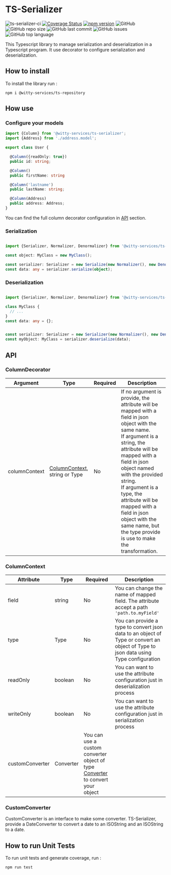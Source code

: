 # TS-Serializer

![ts-serializer-ci](https://github.com/witty-services/ts-serializer/workflows/build/badge.svg?branch=master)
[![Coverage Status](https://coveralls.io/repos/github/witty-services/ts-serializer/badge.svg?branch=master)](https://coveralls.io/github/witty-services/ts-serializer?branch=master)
[![npm version](https://badge.fury.io/js/%40witty-services%2Fts-serializer.svg)](https://badge.fury.io/js/%40witty-services%2Fts-serializer)
![GitHub](https://img.shields.io/github/license/witty-services/ts-serializer)
![GitHub repo size](https://img.shields.io/github/repo-size/witty-services/ts-serializer)
![GitHub last commit](https://img.shields.io/github/last-commit/witty-services/ts-serializer)
![GitHub issues](https://img.shields.io/github/issues/witty-services/ts-serializer)
![GitHub top language](https://img.shields.io/github/languages/top/witty-services/ts-serializer)

This Typescript library to manage serialization and deserialization in a Typescript program. It use decorator to configure serialization and deserialization.

## How to install

To install the library run :

```
npm i @witty-services/ts-repository
```

## How use

### Configure your models

````typescript
import {Column} from '@witty-services/ts-serializer';
import {Address} from './address.model';

export class User { 

  @Column({readOnly: true})
  public id: string;

  @Column()
  public firstName: string

  @Column('lastname')
  public lastName: string;

  @Column(Address)
  public address: Address;
}

````

You can find the full column decorator configuration in [API](#API) section.

### Serialization

```typescript

import {Serializer, Normalizer, Denormalizer} from '@witty-services/ts-serializer';

const object: MyClass = new MyClass();

const serializer: Serializer = new Serialize(new Normalizer(), new Denormalizer());
const data: any = serializer.serialize(object);

```

### Deserialization

```typescript

import {Serializer, Normalizer, Denormalizer} from '@witty-services/ts-serializer';

class MyClass {
  // ...
}
const data: any = {};


const serializer: Serializer = new Serializer(new Normalizer(), new Denormalizer());
const myObject: MyClass = serializer.deserialize(data);

```

## API

### ColumnDecorator

Argument | Type | Required | Description
---------|------|----------|------------
columnContext | [ColumnContext](#column-context), string or Type | No | If no argument is provide, the attribute will be mapped with a field in json object with the same name.<br/> If argument is a string, the attribute will be mapped with a field in json object named with the provided string.<br/> If argument is a type, the attribute will be mapped with a field in json object with the same name, but the type provide is use to make the transformation.

### ColumnContext

Attribute | Type | Required | Description
----------|------|----------|------------
field | string | No | You can change the name of mapped field. The attribute accept a path ``` 'path.to.myField' ```
type | Type | No | You can provide a type to convert json data to an object of Type or convert an object of Type to json data using Type configuration
readOnly | boolean | No | You can want to use the attribute configuration just in deserialization process
writeOnly | boolean | No | You can want to use the attribute configuration just in serialization process
customConverter | Converter | You can use a custom converter object of type [Converter](#Converter) to convert your object

### CustomConverter 

CustomConverter is an interface to make some converter.
TS-Serializer, provide a DateConverter to convert a date to an ISOString and an ISOString to a date.

## How to run Unit Tests

To run unit tests and generate coverage, run :

```
npm run test
```
